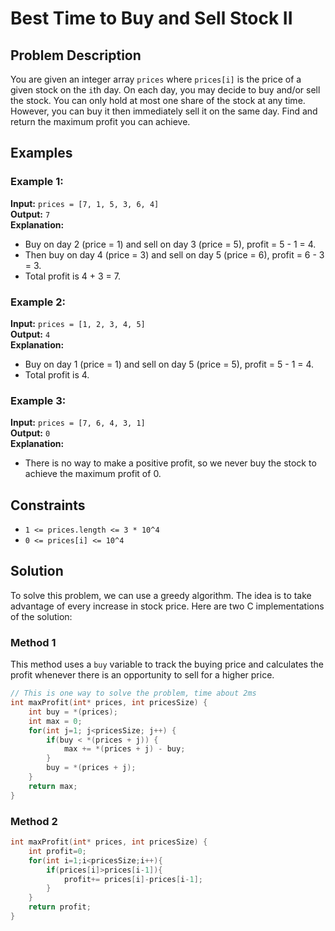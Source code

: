 # Best Time to Buy and Sell Stock II

## Problem Description

You are given an integer array `prices` where `prices[i]` is the price of a given stock on the `i`th day. On each day, you may decide to buy and/or sell the stock. You can only hold at most one share of the stock at any time. However, you can buy it then immediately sell it on the same day. Find and return the maximum profit you can achieve.

## Examples

### Example 1:
**Input:** `prices = [7, 1, 5, 3, 6, 4]`  
**Output:** `7`  
**Explanation:**  
- Buy on day 2 (price = 1) and sell on day 3 (price = 5), profit = 5 - 1 = 4.
- Then buy on day 4 (price = 3) and sell on day 5 (price = 6), profit = 6 - 3 = 3.
- Total profit is 4 + 3 = 7.

### Example 2:
**Input:** `prices = [1, 2, 3, 4, 5]`  
**Output:** `4`  
**Explanation:**  
- Buy on day 1 (price = 1) and sell on day 5 (price = 5), profit = 5 - 1 = 4.
- Total profit is 4.

### Example 3:
**Input:** `prices = [7, 6, 4, 3, 1]`  
**Output:** `0`  
**Explanation:**  
- There is no way to make a positive profit, so we never buy the stock to achieve the maximum profit of 0.

## Constraints
- `1 <= prices.length <= 3 * 10^4`
- `0 <= prices[i] <= 10^4`

## Solution

To solve this problem, we can use a greedy algorithm. The idea is to take advantage of every increase in stock price. Here are two C implementations of the solution:

### Method 1

This method uses a `buy` variable to track the buying price and calculates the profit whenever there is an opportunity to sell for a higher price.

```c
// This is one way to solve the problem, time about 2ms
int maxProfit(int* prices, int pricesSize) {
    int buy = *(prices);
    int max = 0;
    for(int j=1; j<pricesSize; j++) {
        if(buy < *(prices + j)) {
            max += *(prices + j) - buy;
        }
        buy = *(prices + j);
    }
    return max;
}
```

### Method 2

```c
int maxProfit(int* prices, int pricesSize) {
    int profit=0;
    for(int i=1;i<pricesSize;i++){
        if(prices[i]>prices[i-1]){
            profit+= prices[i]-prices[i-1];
        }
    }
    return profit;
}
```
